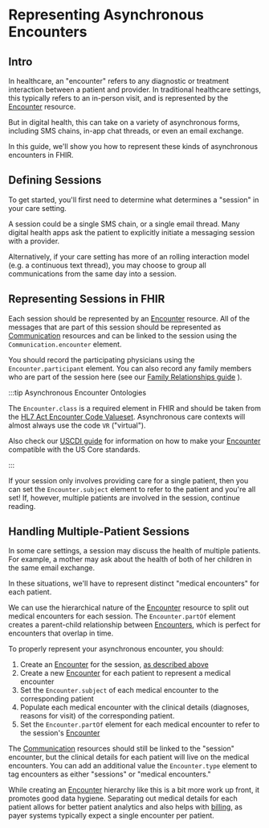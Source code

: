 # Representing Asynchronous Encounters

## Intro

In healthcare, an "encounter" refers to any diagnostic or treatment interaction between a patient and provider. In traditional healthcare settings, this typically refers to an in-person visit, and is represented by the [Encounter](/docs/api/fhir/resources/encounter) resource.

But in digital health, this can take on a variety of asynchronous forms, including SMS chains, in-app chat threads, or even an email exchange.

In this guide, we'll show you how to represent these kinds of asynchronous encounters in FHIR.

## Defining Sessions

To get started, you'll first need to determine what determines a "session" in your care setting.

A session could be a single SMS chain, or a single email thread. Many digital health apps ask the patient to explicitly initiate a messaging session with a provider.

Alternatively, if your care setting has more of an rolling interaction model (e.g. a continuous text thread), you may choose to group all communications from the same day into a session.

## Representing Sessions in FHIR

Each session should be represented by an [Encounter](/docs/api/fhir/resources/encounter) resource. All of the messages that are part of this session should be represented as [Communication](#) resources and can be linked to the session using the `Communication.encounter` element.

You should record the participating physicians using the `Encounter.participant` element. You can also record any family members who are part of the session here (see our [Family Relationships guide](#) ).

:::tip Asynchronous Encounter Ontologies

The `Encounter.class` is a required element in FHIR and should be taken from the [HL7 Act Encounter Code Valueset](https://terminology.hl7.org/3.1.0/ValueSet-v3-ActEncounterCode.html). Asynchronous care contexts will almost always use the code `VR` ("virtual").

Also check our [USCDI guide](/docs/fhir-datastore/understanding-uscdi-dataclasses) for information on how to make your [Encounter](/docs/api/fhir/resources/encounter) compatible with the US Core standards.

:::

If your session only involves providing care for a single patient, then you can set the `Encounter.subject` element to refer to the patient and you're all set! If, however, multiple patients are involved in the session, continue reading.

## Handling Multiple-Patient Sessions

In some care settings, a session may discuss the health of multiple patients. For example, a mother may ask about the health of both of her children in the same email exchange.

In these situations, we'll have to represent distinct "medical encounters" for each patient.

We can use the hierarchical nature of the [Encounter](/docs/api/fhir/resources/encounter) resource to split out medical encounters for each session. The `Encounter.partOf` element creates a parent-child relationship between [Encounters](#), which is perfect for encounters that overlap in time.

To properly represent your asynchronous encounter, you should:

1. Create an [Encounter](/docs/api/fhir/resources/encounter) for the session, [as described above ](#representing-sessions-in-fhir)
2. Create a new [Encounter](/docs/api/fhir/resources/encounter) for each patient to represent a medical encounter
3. Set the `Encounter.subject` of each medical encounter to the corresponding patient
4. Populate each medical encounter with the clinical details (diagnoses, reasons for visit) of the corresponding patient.
5. Set the `Encounter.partOf` element for each medical encounter to refer to the session's [Encounter](#)

The [Communication](#) resources should still be linked to the "session" encounter, but the clinical details for each patient will live on the medical encounters. You can add an additional value the `Encounter.type` element to tag encounters as either "sessions" or "medical encounters."

While creating an [Encounter](/docs/api/fhir/resources/encounter) hierarchy like this is a bit more work up front, it promotes good data hygiene. Separating out medical details for each patient allows for better patient analytics and also helps with [billing](/docs/billing), as payer systems typically expect a single encounter per patient.
